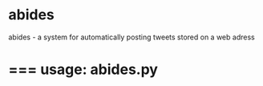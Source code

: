 abides
======

abides - a system for automatically posting tweets stored on a web adress

===
usage: abides.py <configuration file> <twitter screen name>
===
